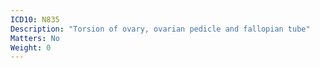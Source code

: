 ```yaml
---
ICD10: N835
Description: "Torsion of ovary, ovarian pedicle and fallopian tube"
Matters: No
Weight: 0
---
```


